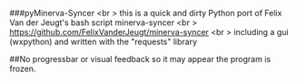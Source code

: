 ###pyMinerva-Syncer <br \>
this is a quick and dirty Python port of Felix Van der Jeugt's bash script minerva-syncer <br \>
https://github.com/FelixVanderJeugt/minerva-syncer <br \>
including a gui (wxpython) and written with the "requests" library

##No progressbar or visual feedback so it may appear the program is frozen.